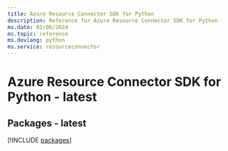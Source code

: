 ```yaml
---
title: Azure Resource Connector SDK for Python
description: Reference for Azure Resource Connector SDK for Python
ms.date: 03/06/2024
ms.topic: reference
ms.devlang: python
ms.service: resourceconnector
---
```

# Azure Resource Connector SDK for Python - latest
## Packages - latest
[!INCLUDE [packages](resource-connector-index.md)]
